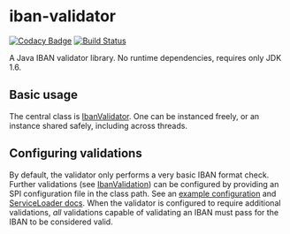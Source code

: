 # iban-validator

[![Codacy Badge](https://api.codacy.com/project/badge/Grade/6a47d943986f4a5b991cdf60351621be)](https://www.codacy.com/app/jakaarl/iban-validator?utm_source=github.com&utm_medium=referral&utm_content=jakaarl/iban-validator&utm_campaign=badger)
[![Build Status](https://travis-ci.org/jakaarl/iban-validator.svg?branch=master)](https://travis-ci.org/jakaarl/iban-validator)

A Java IBAN validator library. No runtime dependencies, requires only JDK 1.6.

## Basic usage

The central class is [IbanValidator](src/main/java/io/github/jakaarl/iban/IbanValidator.java). One can be instanced freely, or an instance shared safely, including across threads.

## Configuring validations

By default, the validator only performs a very basic IBAN format check. Further validations (see [IbanValidation](src/main/java/io/github/jakaarl/iban/spi/IbanValidation.java)) can be configured by providing an SPI configuration file in the class path. See an [example configuration](src/test/resources/META-INF/services/io.github.jakaarl.iban.spi.IbanValidation) and [ServiceLoader docs](http://docs.oracle.com/javase/6/docs/api/java/util/ServiceLoader.html). When the validator is configured to require additional validations, _all_ validations capable of validating an IBAN must pass for the IBAN to be considered valid.
